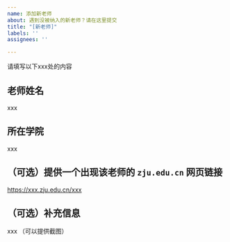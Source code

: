 ```yaml
---
name: 添加新老师
about: 遇到没被纳入的新老师？请在这里提交
title: "[新老师]"
labels: ''
assignees: ''

---
```


请填写以下xxx处的内容

## 老师姓名

xxx

## 所在学院

xxx

## （可选）提供一个出现该老师的 `zju.edu.cn` 网页链接

https://xxx.zju.edu.cn/xxx

## （可选）补充信息

xxx （可以提供截图）
